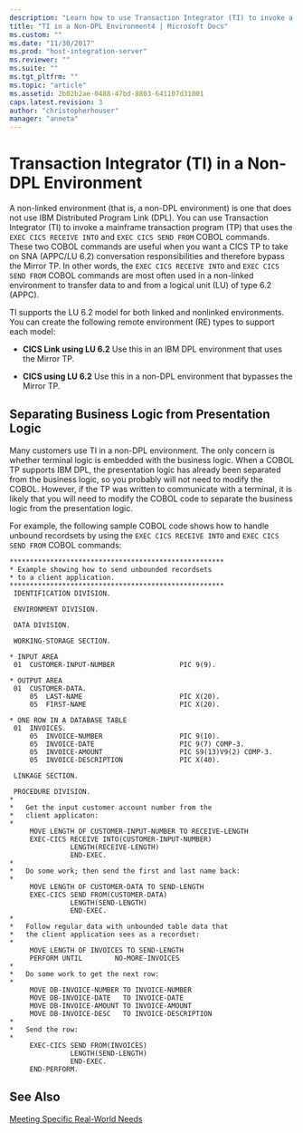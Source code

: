 ```yaml
---
description: "Learn how to use Transaction Integrator (TI) to invoke a mainframe transaction program (TP) that uses COBOL commands to transfer data."
title: "TI in a Non-DPL Environment4 | Microsoft Docs"
ms.custom: ""
ms.date: "11/30/2017"
ms.prod: "host-integration-server"
ms.reviewer: ""
ms.suite: ""
ms.tgt_pltfrm: ""
ms.topic: "article"
ms.assetid: 2b02b2ae-0488-47bd-8803-641107d31001
caps.latest.revision: 3
author: "christopherhouser"
manager: "anneta"
---
```

# Transaction Integrator (TI) in a Non-DPL Environment

A non-linked environment (that is, a non-DPL environment) is one that does not use IBM Distributed Program Link (DPL). You can use Transaction Integrator (TI) to invoke a mainframe transaction program (TP) that uses the `EXEC CICS RECEIVE INTO` and `EXEC CICS SEND FROM` COBOL commands. These two COBOL commands are useful when you want a CICS TP to take on SNA (APPC/LU 6.2) conversation responsibilities and therefore bypass the Mirror TP. In other words, the `EXEC CICS RECEIVE INTO` and `EXEC CICS SEND FROM` COBOL commands are most often used in a non-linked environment to transfer data to and from a logical unit (LU) of type 6.2 (APPC).  
  
TI supports the LU 6.2 model for both linked and nonlinked environments. You can create the following remote environment (RE) types to support each model:  
  
- **CICS Link using LU 6.2**  Use this in an IBM DPL environment that uses the Mirror TP.  
  
- **CICS using LU 6.2** Use this in a non-DPL environment that bypasses the Mirror TP.  
  
## Separating Business Logic from Presentation Logic
  
Many customers use TI in a non-DPL environment. The only concern is whether terminal logic is embedded with the business logic. When a COBOL TP supports IBM DPL, the presentation logic has already been separated from the business logic, so you probably will not need to modify the COBOL. However, if the TP was written to communicate with a terminal, it is likely that you will need to modify the COBOL code to separate the business logic from the presentation logic.  
  
For example, the following sample COBOL code shows how to handle unbound recordsets by using the `EXEC CICS RECEIVE INTO` and `EXEC CICS SEND FROM` COBOL commands:  
  
```cobol  
*****************************************************  
* Example showing how to send unbounded recordsets  
* to a client application.  
*****************************************************  
 IDENTIFICATION DIVISION.  
  
 ENVIRONMENT DIVISION.  
  
 DATA DIVISION.  
  
 WORKING-STORAGE SECTION.  
  
* INPUT AREA  
 01  CUSTOMER-INPUT-NUMBER                PIC 9(9).  
  
* OUTPUT AREA  
 01  CUSTOMER-DATA.  
     05  LAST-NAME                        PIC X(20).  
     05  FIRST-NAME                       PIC X(20).  
  
* ONE ROW IN A DATABASE TABLE  
 01  INVOICES.  
     05  INVOICE-NUMBER                   PIC 9(10).  
     05  INVOICE-DATE                     PIC 9(7) COMP-3.  
     05  INVOICE-AMOUNT                   PIC S9(13)V9(2) COMP-3.  
     05  INVOICE-DESCRIPTION              PIC X(40).  
  
 LINKAGE SECTION.  
  
 PROCEDURE DIVISION.  
*  
*   Get the input customer account number from the  
*   client applicaton:  
*  
     MOVE LENGTH OF CUSTOMER-INPUT-NUMBER TO RECEIVE-LENGTH  
     EXEC-CICS RECEIVE INTO(CUSTOMER-INPUT-NUMBER)  
               LENGTH(RECEIVE-LENGTH)  
               END-EXEC.  
*  
*   Do some work; then send the first and last name back:  
*  
     MOVE LENGTH OF CUSTOMER-DATA TO SEND-LENGTH  
     EXEC-CICS SEND FROM(CUSTOMER-DATA)  
               LENGTH(SEND-LENGTH)  
               END-EXEC.  
*  
*   Follow regular data with unbounded table data that  
*   the client application sees as a recordset:  
*  
     MOVE LENGTH OF INVOICES TO SEND-LENGTH  
     PERFORM UNTIL        NO-MORE-INVOICES  
*  
*   Do some work to get the next row:  
*  
     MOVE DB-INVOICE-NUMBER TO INVOICE-NUMBER  
     MOVE DB-INVOICE-DATE   TO INVOICE-DATE  
     MOVE DB-INVOICE-AMOUNT TO INVOICE-AMOUNT  
     MOVE DB-INVOICE-DESC   TO INVOICE-DESCRIPTION  
*  
*   Send the row:  
*  
     EXEC-CICS SEND FROM(INVOICES)  
               LENGTH(SEND-LENGTH)  
               END-EXEC.  
     END-PERFORM.   
```  
  
## See Also
  
 [Meeting Specific Real-World Needs](../core/meeting-specific-real-world-needs2.md)
